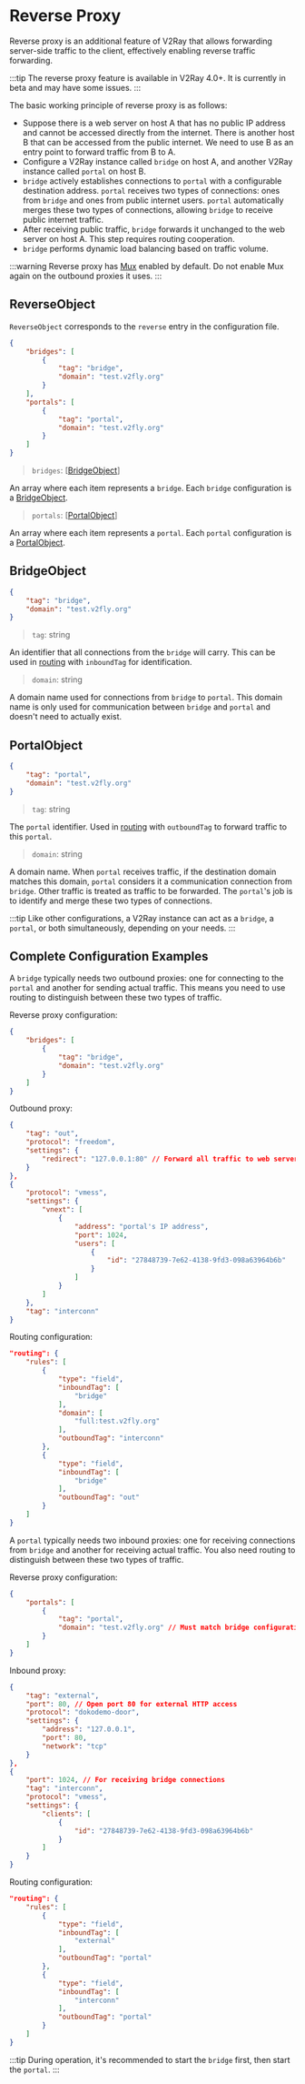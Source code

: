 # Reverse Proxy

Reverse proxy is an additional feature of V2Ray that allows forwarding server-side traffic to the client, effectively enabling reverse traffic forwarding.

:::tip
The reverse proxy feature is available in V2Ray 4.0+. It is currently in beta and may have some issues.
:::

The basic working principle of reverse proxy is as follows:

* Suppose there is a web server on host A that has no public IP address and cannot be accessed directly from the internet. There is another host B that can be accessed from the public internet. We need to use B as an entry point to forward traffic from B to A.
* Configure a V2Ray instance called `bridge` on host A, and another V2Ray instance called `portal` on host B.
* `bridge` actively establishes connections to `portal` with a configurable destination address. `portal` receives two types of connections: ones from `bridge` and ones from public internet users. `portal` automatically merges these two types of connections, allowing `bridge` to receive public internet traffic.
* After receiving public traffic, `bridge` forwards it unchanged to the web server on host A. This step requires routing cooperation.
* `bridge` performs dynamic load balancing based on traffic volume.

:::warning
Reverse proxy has [Mux](mux.md) enabled by default. Do not enable Mux again on the outbound proxies it uses.
:::

## ReverseObject

`ReverseObject` corresponds to the `reverse` entry in the configuration file.

```json
{
    "bridges": [
        {
            "tag": "bridge",
            "domain": "test.v2fly.org"
        }
    ],
    "portals": [
        {
            "tag": "portal",
            "domain": "test.v2fly.org"
        }
    ]
}
```

> `bridges`: \[[BridgeObject](#bridgeobject)\]

An array where each item represents a `bridge`. Each `bridge` configuration is a [BridgeObject](#bridgeobject).

> `portals`: \[[PortalObject](#portalobject)\]

An array where each item represents a `portal`. Each `portal` configuration is a [PortalObject](#portalobject).

## BridgeObject

```json
{
    "tag": "bridge",
    "domain": "test.v2fly.org"
}
```

> `tag`: string

An identifier that all connections from the `bridge` will carry. This can be used in [routing](routing.md) with `inboundTag` for identification.

> `domain`: string

A domain name used for connections from `bridge` to `portal`. This domain name is only used for communication between `bridge` and `portal` and doesn't need to actually exist.

## PortalObject

```json
{
    "tag": "portal",
    "domain": "test.v2fly.org"
}
```

> `tag`: string

The `portal` identifier. Used in [routing](routing.md) with `outboundTag` to forward traffic to this `portal`.

> `domain`: string

A domain name. When `portal` receives traffic, if the destination domain matches this domain, `portal` considers it a communication connection from `bridge`. Other traffic is treated as traffic to be forwarded. The `portal`'s job is to identify and merge these two types of connections.

:::tip
Like other configurations, a V2Ray instance can act as a `bridge`, a `portal`, or both simultaneously, depending on your needs.
:::

## Complete Configuration Examples

A `bridge` typically needs two outbound proxies: one for connecting to the `portal` and another for sending actual traffic. This means you need to use routing to distinguish between these two types of traffic.

Reverse proxy configuration:

```json
{
    "bridges": [
        {
            "tag": "bridge",
            "domain": "test.v2fly.org"
        }
    ]
}
```

Outbound proxy:

```json
{
    "tag": "out",
    "protocol": "freedom",
    "settings": {
        "redirect": "127.0.0.1:80" // Forward all traffic to web server
    }
},
{
    "protocol": "vmess",
    "settings": {
        "vnext": [
            {
                "address": "portal's IP address",
                "port": 1024,
                "users": [
                    {
                        "id": "27848739-7e62-4138-9fd3-098a63964b6b"
                    }
                ]
            }
        ]
    },
    "tag": "interconn"
}
```

Routing configuration:

```json
"routing": {
    "rules": [
        {
            "type": "field",
            "inboundTag": [
                "bridge"
            ],
            "domain": [
                "full:test.v2fly.org"
            ],
            "outboundTag": "interconn"
        },
        {
            "type": "field",
            "inboundTag": [
                "bridge"
            ],
            "outboundTag": "out"
        }
    ]
}
```

A `portal` typically needs two inbound proxies: one for receiving connections from `bridge` and another for receiving actual traffic. You also need routing to distinguish between these two types of traffic.

Reverse proxy configuration:

```json
{
    "portals": [
        {
            "tag": "portal",
            "domain": "test.v2fly.org" // Must match bridge configuration
        }
    ]
}
```

Inbound proxy:

```json
{
    "tag": "external",
    "port": 80, // Open port 80 for external HTTP access
    "protocol": "dokodemo-door",
    "settings": {
        "address": "127.0.0.1",
        "port": 80,
        "network": "tcp"
    }
},
{
    "port": 1024, // For receiving bridge connections
    "tag": "interconn",
    "protocol": "vmess",
    "settings": {
        "clients": [
            {
                "id": "27848739-7e62-4138-9fd3-098a63964b6b"
            }
        ]
    }
}
```

Routing configuration:

```json
"routing": {
    "rules": [
        {
            "type": "field",
            "inboundTag": [
                "external"
            ],
            "outboundTag": "portal"
        },
        {
            "type": "field",
            "inboundTag": [
                "interconn"
            ],
            "outboundTag": "portal"
        }
    ]
}
```

:::tip
During operation, it's recommended to start the `bridge` first, then start the `portal`.
:::
